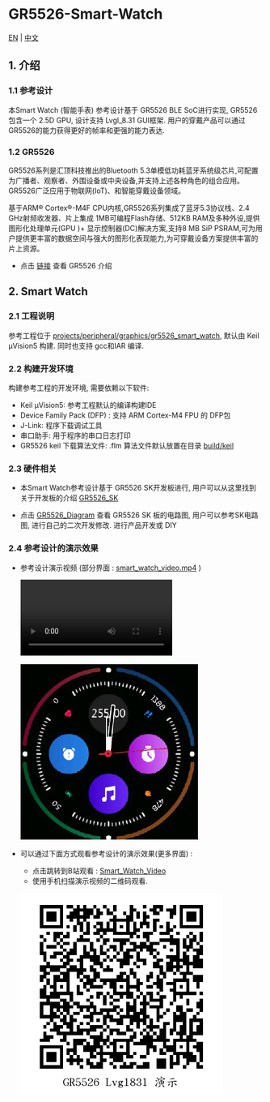 # GR5526-Smart-Watch

[EN](README.md)   |  [中文](README_zh.md)


## 1. 介绍

### 1.1 参考设计

本Smart Watch (智能手表) 参考设计基于 GR5526 BLE SoC进行实现, GR5526 包含一个 2.5D GPU, 设计支持 Lvgl_8.31  GUI框架. 用户的穿戴产品可以通过 GR5526的能力获得更好的帧率和更强的能力表达.




### 1.2 GR5526

GR5526系列是汇顶科技推出的Bluetooth 5.3单模低功耗蓝牙系统级芯片,可配置为广播者、观察者、外围设备或中央设备,并支持上述各种角色的组合应用。GR5526广泛应用于物联网(IoT)、和智能穿戴设备领域。

基于ARM® Cortex®-M4F CPU内核,GR5526系列集成了蓝牙5.3协议栈、2.4 GHz射频收发器、片上集成 1MB可编程Flash存储、512KB RAM及多种外设,提供图形化处理单元(GPU )+ 显示控制器(DC)解决方案,支持8 MB SiP PSRAM,可为用户提供更丰富的数据空间与强大的图形化表现能力,为可穿戴设备方案提供丰富的片上资源。


- 点击 [链接](https://www.goodix.com/zh/product/connectivity/ble/gr5526) 查看 GR5526 介绍



## 2. Smart Watch

### 2.1 工程说明 

参考工程位于 [projects/peripheral/graphics/gr5526_smart_watch](projects/peripheral/graphics/gr5526_smart_watch), 默认由 Keil µVision5 构建. 同时也支持 gcc和IAR 编译. 


### 2.2 构建开发环境

 构建参考工程的开发环境, 需要依赖以下软件: 

- Keil µVision5: 参考工程默认的编译构建IDE
- Device Family Pack (DFP) : 支持 ARM Cortex-M4 FPU 的 DFP包
- J-Link: 程序下载调试工具
- 串口助手: 用于程序的串口日志打印
- GR5526 keil 下载算法文件:  .flm 算法文件默认放置在目录 [build/keil](build/keil)



### 2.3 硬件相关

- 本Smart Watch参考设计基于 GR5526 SK开发板进行,  用户可以从这里找到关于开发板的介绍  [GR5526_SK](https://www.goodix.com/zh/kit/gr5526_starter_kit)

- 点击 [GR5526_Diagram](https://www.goodix.com/zh/docview/GR5526-SK-BASIC-RevC_V1.0?objectId=278&objectType=document&version=449) 查看 GR5526 SK 板的电路图, 用户可以参考SK电路图, 进行自己的二次开发修改. 进行产品开发或 DIY 

  

### 2.4 参考设计的演示效果 

- 参考设计演示视频 (部分界面 :   [smart_watch_video.mp4](https://github.com/nixlong/GR5526-Smart-Watch/blob/main/resource/smart_watch_video.mp4)  )

  <video src="./resource/smart_watch_video.mp4"></video>

  ![](./resource/GR5526_watch_face_demo.png) 

  

- 可以通过下面方式观看参考设计的演示效果(更多界面) :

  - 点击跳转到B站观看 : [Smart_Watch_Video](https://www.bilibili.com/video/BV1Re411X7P6/?share_source=copy_web&vd_source=253f7e2d634ff4f728c7e7bfa218f990)
  -  使用手机扫描演示视频的二维码观看. 

  ![](./resource/GR5526_Smart_Watch_Video.png) 





